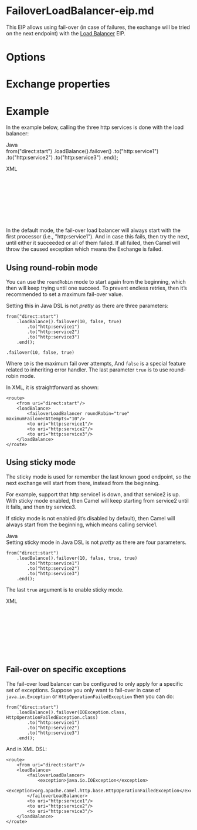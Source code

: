 # FailoverLoadBalancer-eip.md

This EIP allows using fail-over (in case of failures, the exchange will
be tried on the next endpoint) with the [Load
Balancer](#loadBalance-eip.adoc) EIP.

# Options

# Exchange properties

# Example

In the example below, calling the three http services is done with the
load balancer:

Java  
from("direct:start")
.loadBalance().failover()
.to("http:service1")
.to("http:service2")
.to("http:service3")
.end();

XML  
<route>  
<from uri="direct:start"/>  
<loadBalance>  
<failoverLoadBalancer/>  
<to uri="http:service1"/>  
<to uri="http:service2"/>  
<to uri="http:service3"/>  
</loadBalance>  
</route>

In the default mode, the fail-over load balancer will always start with
the first processor (i.e., "http:service1"). And in case this fails,
then try the next, until either it succeeded or all of them failed. If
all failed, then Camel will throw the caused exception which means the
Exchange is failed.

## Using round-robin mode

You can use the `roundRobin` mode to start again from the beginning,
which then will keep trying until one succeed. To prevent endless
retries, then it’s recommended to set a maximum fail-over value.

Setting this in Java DSL is not *pretty* as there are three parameters:

    from("direct:start")
        .loadBalance().failover(10, false, true)
            .to("http:service1")
            .to("http:service2")
            .to("http:service3")
        .end();
    
    .failover(10, false, true)

Where `10` is the maximum fail over attempts, And `false` is a special
feature related to inheriting error handler. The last parameter `true`
is to use round-robin mode.

In XML, it is straightforward as shown:

    <route>
        <from uri="direct:start"/>
        <loadBalance>
            <failoverLoadBalancer roundRobin="true" maximumFailoverAttempts="10"/>
            <to uri="http:service1"/>
            <to uri="http:service2"/>
            <to uri="http:service3"/>
        </loadBalance>
    </route>

## Using sticky mode

The sticky mode is used for remember the last known good endpoint, so
the next exchange will start from there, instead from the beginning.

For example, support that http:service1 is down, and that service2 is
up. With sticky mode enabled, then Camel will keep starting from
service2 until it fails, and then try service3.

If sticky mode is not enabled (it’s disabled by default), then Camel
will always start from the beginning, which means calling service1.

Java  
Setting sticky mode in Java DSL is not *pretty* as there are four
parameters.

    from("direct:start")
        .loadBalance().failover(10, false, true, true)
            .to("http:service1")
            .to("http:service2")
            .to("http:service3")
        .end();

The last `true` argument is to enable sticky mode.

XML  
<route>  
<from uri="direct:start"/>  
<loadBalance>  
<failoverLoadBalancer roundRobin="true" maximumFailoverAttempts="10" stickyMode="true"/>  
<to uri="http:service1"/>  
<to uri="http:service2"/>  
<to uri="http:service3"/>  
</loadBalance>  
</route>

## Fail-over on specific exceptions

The fail-over load balancer can be configured to only apply for a
specific set of exceptions. Suppose you only want to fail-over in case
of `java.io.Exception` or `HttpOperationFailedException` then you can
do:

    from("direct:start")
        .loadBalance().failover(IOException.class, HttpOperationFailedException.class)
            .to("http:service1")
            .to("http:service2")
            .to("http:service3")
        .end();

And in XML DSL:

    <route>
        <from uri="direct:start"/>
        <loadBalance>
            <failoverLoadBalancer>
                <exception>java.io.IOException</exception>
                <exception>org.apache.camel.http.base.HttpOperationFailedException</exception>
            </failoverLoadBalancer>
            <to uri="http:service1"/>
            <to uri="http:service2"/>
            <to uri="http:service3"/>
        </loadBalance>
    </route>
